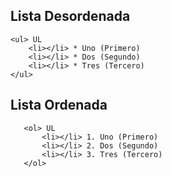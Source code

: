 ## Lista Desordenada

    <ul> UL
    	<li></li> * Uno (Primero)
    	<li></li> * Dos (Segundo)
    	<li></li> * Tres (Tercero)
    </ul> 

## Lista Ordenada

       <ol> UL
	       <li></li> 1. Uno (Primero)
	       <li></li> 2. Dos (Segundo)
	       <li></li> 3. Tres (Tercero)
       </ol>
